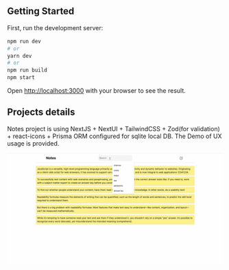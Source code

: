 ## Getting Started

First, run the development server:

```bash
npm run dev
# or
yarn dev
# or
npm run build
npm start
```

Open [http://localhost:3000](http://localhost:3000) with your browser to see the result.

## Projects details

Notes project is using NextJS + NextUI + TailwindCSS + Zod(for validation) + react-icons + Prisma ORM configured for sqlite local DB. The Demo of UX usage is provided.

![Demo](solace-notes.gif)
